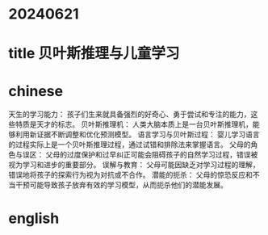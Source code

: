 
# 20240621

# title 贝叶斯推理与儿童学习

# chinese 
天生的学习能力： 孩子们生来就具备强烈的好奇心、勇于尝试和专注的能力，这些特质是天才的标志。
贝叶斯推理机： 人类大脑本质上是一台贝叶斯推理机，能够利用新证据不断调整和优化预测模型。
语言学习与贝叶斯过程： 婴儿学习语言的过程实际上是一个贝叶斯推理过程，通过试错和排除法来掌握语言。
父母的角色与误区： 父母的过度保护和过早纠正可能会阻碍孩子的自然学习过程，错误被视为学习和进步的重要部分。
误解与教育： 父母可能因缺乏对学习过程的理解，错误地将孩子的探索行为视为对抗或不合作。
潜能的扼杀： 父母的惊恐反应和不当干预可能导致孩子放弃有效的学习模型，从而扼杀他们的潜能发展。

# english

